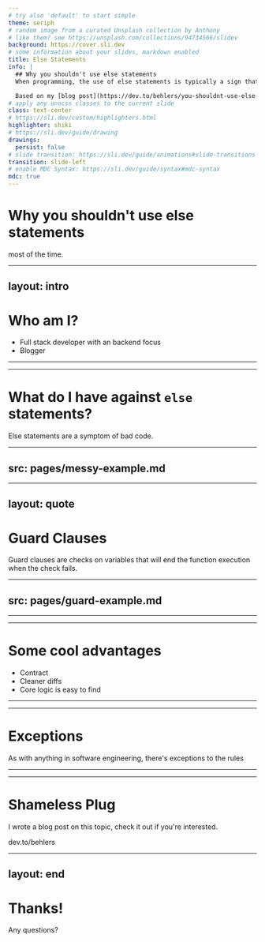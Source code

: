 ```yaml
---
# try also 'default' to start simple
theme: seriph
# random image from a curated Unsplash collection by Anthony
# like them? see https://unsplash.com/collections/94734566/slidev
background: https://cover.sli.dev
# some information about your slides, markdown enabled
title: Else Statements
info: |
  ## Why you shouldn't use else statements
  When programming, the use of else statements is typically a sign that the code needs to be refactored. In this presentation I'll explain why

  Based on my [blog post](https://dev.to/behlers/you-shouldnt-use-else-statements-33h7)
# apply any unocss classes to the current slide
class: text-center
# https://sli.dev/custom/highlighters.html
highlighter: shiki
# https://sli.dev/guide/drawing
drawings:
  persist: false
# slide transition: https://sli.dev/guide/animations#slide-transitions
transition: slide-left
# enable MDC Syntax: https://sli.dev/guide/syntax#mdc-syntax
mdc: true
---
```


# Why you shouldn't use else statements

most of the time.

<!-- Who Am I? page -->
---
layout: intro
---
# Who am I?

- Full stack developer with an backend focus
- Blogger

---
---

# What do I have against `else` statements?

Else statements are a symptom of bad code.

<!-- Messy example -->
---
src: pages/messy-example.md
---

---
layout: quote
---

# Guard Clauses

Guard clauses are checks on variables that will end the function execution when the check fails.


<!-- Guard clause example -->
---
src: pages/guard-example.md
---

---
---
# Some cool advantages

- Contract
- Cleaner diffs
- Core logic is easy to find

---
---
# Exceptions

As with anything in software engineering, there's exceptions to the rules

---
---
# Shameless Plug

I wrote a blog post on this topic, check it out if you're interested.

<!-- Add QR code to the post -->

dev.to/behlers

---
layout: end
---
# Thanks!

Any questions?